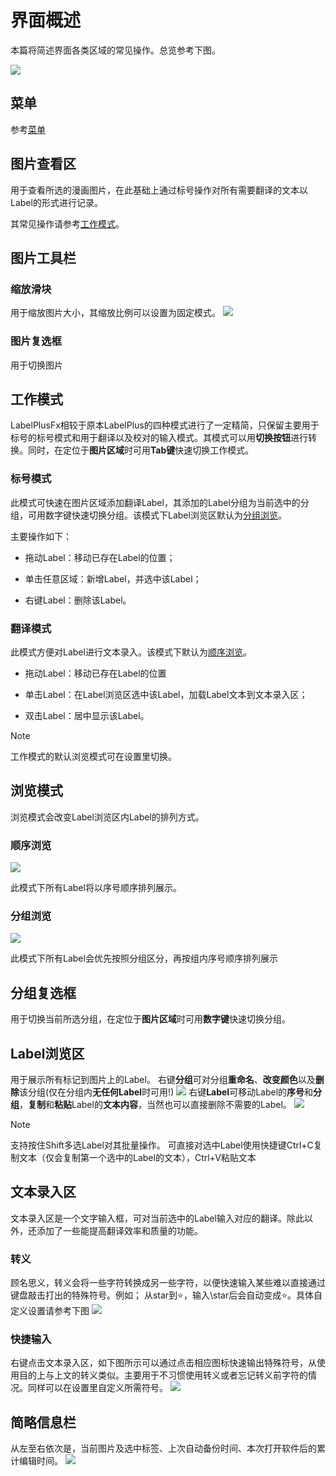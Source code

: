 # 界面概述

本篇将简述界面各类区域的常见操作。总览参考下图。

![](https://image.yeding.top/img/20250525112512523.png)

## 菜单

参考[菜单](/base/menu)

## 图片查看区

用于查看所选的漫画图片，在此基础上通过标号操作对所有需要翻译的文本以Label的形式进行记录。

其常见操作请参考[工作模式](#工作模式)。

## 图片工具栏

### 缩放滑块

用于缩放图片大小，其缩放比例可以设置为固定模式。
![](https://image.yeding.top/img/20250524232054455.png)

### 图片复选框

用于切换图片

## 工作模式

LabelPlusFx相较于原本LabelPlus的四种模式进行了一定精简，只保留主要用于标号的标号模式和用于翻译以及校对的输入模式。其模式可以用**切换按钮**进行转换。同时，在定位于**图片区域**时可用**Tab键**快速切换工作模式。

### 标号模式

此模式可快速在图片区域添加翻译Label，其添加的Label分组为当前选中的分组，可用数字键快速切换分组。该模式下Label浏览区默认为[分组浏览](#分组浏览)。

主要操作如下：

- 拖动Label：移动已存在Label的位置；

- 单击任意区域：新增Label，并选中该Label；

- 右键Label：删除该Label。

### 翻译模式

此模式方便对Label进行文本录入。该模式下默认为[顺序浏览](#顺序浏览)。

- 拖动Label：移动已存在Label的位置

- 单击Label：在Label浏览区选中该Label，加载Label文本到文本录入区；

- 双击Label：居中显示该Label。

> [!NOTE]
> 工作模式的默认浏览模式可在设置里切换。

## 浏览模式

浏览模式会改变Label浏览区内Label的排列方式。

### 顺序浏览

![](https://image.yeding.top/img/20250618113633998.png)

此模式下所有Label将以序号顺序排列展示。

### 分组浏览

![](https://image.yeding.top/img/20250618113908873.png)

此模式下所有Label会优先按照分组区分，再按组内序号顺序排列展示

## 分组复选框

用于切换当前所选分组，在定位于**图片区域**时可用**数字键**快速切换分组。

## Label浏览区

用于展示所有标记到图片上的Label。
右键**分组**可对分组**重命名**、**改变颜色**以及**删除**该分组(仅在分组内**无任何Label**时可用!)
![](https://image.yeding.top/img/20250619222525954.png)
右键**Label**可移动Label的**序号**和**分组**，**复制**和**粘贴**Label的**文本内容**，当然也可以直接删除不需要的Label。
![](https://image.yeding.top/img/20250619223020011.png)
> [!NOTE]
> 支持按住Shift多选Label对其批量操作。
> 可直接对选中Label使用快捷键Ctrl+C复制文本（仅会复制第一个选中的Label的文本），Ctrl+V粘贴文本

## 文本录入区

文本录入区是一个文字输入框，可对当前选中的Label输入对应的翻译。除此以外，还添加了一些能提高翻译效率和质量的功能。

### 转义
顾名思义，转义会将一些字符转换成另一些字符，以便快速输入某些难以直接通过键盘敲击打出的特殊符号。例如；
从star到⭐，输入\star后会自动变成⭐。具体自定义设置请参考下图
![](https://image.yeding.top/img/20250712000859521.png)


### 快捷输入
右键点击文本录入区，如下图所示可以通过点击相应图标快速输出特殊符号，从使用目的上与上文的转义类似。主要用于不习惯使用转义或者忘记转义前字符的情况。同样可以在设置里自定义所需符号。
![](https://image.yeding.top/img/20250712001215685.png)

## 简略信息栏

从左至右依次是，当前图片及选中标签、上次自动备份时间、本次打开软件后的累计编辑时间。
![](https://image.yeding.top/img/20250712001748131.png)